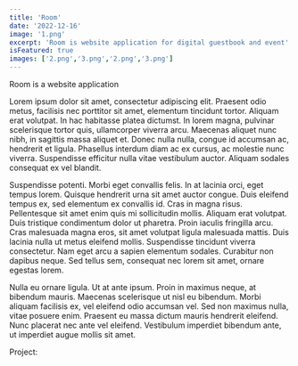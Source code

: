 ```yaml
---
title: 'Room'
date: '2022-12-16'
image: '1.png'
excerpt: 'Room is website application for digital guestbook and event'
isFeatured: true
images: ['2.png','3.png','2.png','3.png']
---
```


Room is a website application

Lorem ipsum dolor sit amet, consectetur adipiscing elit. Praesent odio metus, facilisis nec porttitor sit amet, elementum tincidunt tortor. Aliquam erat volutpat. In hac habitasse platea dictumst. In lorem magna, pulvinar scelerisque tortor quis, ullamcorper viverra arcu. Maecenas aliquet nunc nibh, in sagittis massa aliquet et. Donec nulla nulla, congue id accumsan ac, hendrerit et ligula. Phasellus interdum diam ac ex cursus, ac molestie nunc viverra. Suspendisse efficitur nulla vitae vestibulum auctor. Aliquam sodales consequat ex vel blandit.

Suspendisse potenti. Morbi eget convallis felis. In at lacinia orci, eget tempus lorem. Quisque hendrerit urna sit amet auctor congue. Duis eleifend tempus ex, sed elementum ex convallis id. Cras in magna risus. Pellentesque sit amet enim quis mi sollicitudin mollis. Aliquam erat volutpat. Duis tristique condimentum dolor ut pharetra. Proin iaculis fringilla arcu. Cras malesuada magna eros, sit amet volutpat ligula malesuada mattis. Duis lacinia nulla ut metus eleifend mollis. Suspendisse tincidunt viverra consectetur. Nam eget arcu a sapien elementum sodales. Curabitur non dapibus neque. Sed tellus sem, consequat nec lorem sit amet, ornare egestas lorem.

Nulla eu ornare ligula. Ut at ante ipsum. Proin in maximus neque, at bibendum mauris. Maecenas scelerisque ut nisl eu bibendum. Morbi aliquam facilisis ex, vel eleifend odio accumsan vel. Sed non maximus nulla, vitae posuere enim. Praesent eu massa dictum mauris hendrerit eleifend. Nunc placerat nec ante vel eleifend. Vestibulum imperdiet bibendum ante, ut imperdiet augue mollis sit amet.

Project:



